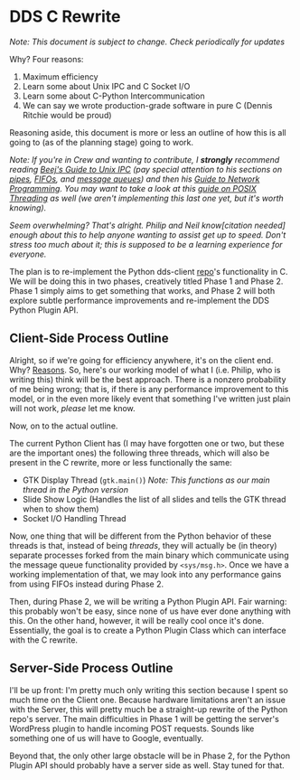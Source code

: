 DDS C Rewrite
===================
*Note: This document is subject to change. Check periodically for updates*

Why? Four reasons:

1. Maximum efficiency
2. Learn some about Unix IPC and C Socket I/O
3. Learn some about C-Python Intercommunication
4. We can say we wrote production-grade software in pure C (Dennis Ritchie would be proud)

Reasoning aside, this document is more or less an outline of how this is all going to (as of the planning stage) going to work. 

*Note: If you're in Crew and wanting to contribute, I __strongly__ recommend reading [Beej's Guide to Unix IPC](http://beej.us/guide/bgipc/output/html/multipage/index.html "Beej's Guide to Unix IPC Index") (pay special attention to his sections on [pipes](http://beej.us/guide/bgipc/output/html/multipage/pipes.html "Beej's Guide to Unix IPC: Pipes"), [FIFOs](http://beej.us/guide/bgipc/output/html/multipage/fifos.html "Beej's Guide to Unix IPC: FIFOs"), and [message queues](http://beej.us/guide/bgipc/output/html/multipage/mq.html "Beej's Guide to Unix IPC: Message Queues")) and then his [Guide to Network Programming](http://beej.us/guide/bgnet/output/html/multipage/index.html "Beej's Guide to Network Programming Index"). You may want to take a look at this [guide on POSIX Threading](https://computing.llnl.gov/tutorials/pthreads/) as well (we aren't implementing this last one yet, but it's worth knowing).* 

*Seem overwhelming? That's alright. Philip and Neil know[citation needed] enough about this to help anyone wanting to assist get up to speed. Don't stress too much about it; this is supposed to be a learning experience for everyone.*

The plan is to re-implement the Python dds-client [repo](https://github.com/crew/dds-client)'s functionality in C. We will be doing this in two phases, creatively titled Phase 1 and Phase 2. Phase 1 simply aims to get something that works, and Phase 2 will both explore subtle performance improvements and re-implement the DDS Python Plugin API.

Client-Side Process Outline
--------------------------------

Alright, so if we're going for efficiency anywhere, it's on the client end. Why? [Reasons](http://en.wikipedia.org/wiki/Raspberry_Pi#Specifications). So, here's our working model of what I (i.e. Philip, who is writing this) think will be the best approach. There is a nonzero probability of me being wrong; that is, if there is any performance improvement to this model, or in the even more likely event that something I've written just plain will not work, *please* let me know.

Now, on to the actual outline.

The current Python Client has (I may have forgotten one or two, but these are the important ones) the following three threads, which will also be present in the C rewrite, more or less functionally the same:

- GTK Display Thread (`gtk.main()`) *Note: This functions as our main thread in the Python version*
- Slide Show Logic (Handles the list of all slides and tells the GTK thread when to show them)
- Socket I/O Handling Thread

Now, one thing that will be different from the Python behavior of these threads is that, instead of being *threads*, they will actually be (in theory) separate processes forked from the main binary which communicate using the message queue functionality provided by `<sys/msg.h>`. Once we have a working implementation of that, we may look into any performance gains from using FIFOs instead during Phase 2.

Then, during Phase 2, we will be writing a Python Plugin API. Fair warning: this probably won't be easy, since none of us have ever done anything with this. On the other hand, however, it will be really cool once it's done. Essentially, the goal is to create a Python Plugin Class which can interface with the C rewrite.

Server-Side Process Outline
---------------------------------

I'll be up front: I'm pretty much only writing this section because I spent so much time on the Client one. Because hardware limitations aren't an issue with the Server, this will pretty much be a straight-up rewrite of the Python repo's server. The main difficulties in Phase 1 will be getting the server's WordPress plugin to handle incoming POST requests. Sounds like something one of us will have to Google, eventually. 

Beyond that, the only other large obstacle will be in Phase 2, for the Python Plugin API should probably have a server side as well. Stay tuned for that.
